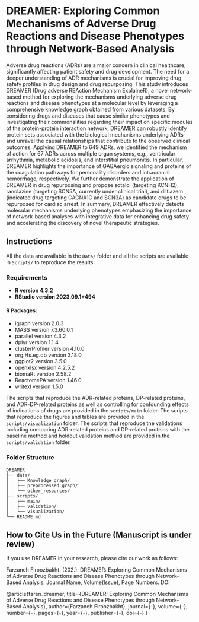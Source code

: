 # DREAMER: Exploring Common Mechanisms of Adverse Drug Reactions and Disease Phenotypes through Network-Based Analysis

Adverse drug reactions (ADRs) are a major concern in clinical healthcare, significantly affecting patient safety and drug development. The need for a deeper understanding of ADR mechanisms is crucial for improving drug safety profiles in drug design and drug repurposing. This study introduces DREAMER (Drug adverse REAction Mechanism ExplaineR), a novel network-based method for exploring the mechanisms underlying adverse drug reactions and disease phenotypes at a molecular level by leveraging a comprehensive knowledge graph obtained from various datasets. By considering drugs and diseases that cause similar phenotypes and investigating their commonalities regarding their impact on specific modules of the protein-protein interaction network, DREAMER can robustly identify protein sets associated with the biological mechanisms underlying ADRs and unravel the causal relationships that contribute to the observed clinical outcomes. Applying DREAMER to 649 ADRs, we identified the mechanism of action for 67 ADRs across multiple organ systems, e.g., ventricular arrhythmia, metabolic acidosis, and interstitial pneumonitis. In particular, DREAMER highlights the importance of GABAergic signaling and proteins of the coagulation pathways for personality disorders and intracranial hemorrhage, respectively. We further demonstrate the application of DREAMER in drug repurposing and propose sotalol (targeting KCNH2), ranolazine (targeting SCN5A, currently under clinical trial), and diltiazem (indicated drug targeting CACNA1C and SCN3A) as candidate drugs to be repurposed for cardiac arrest. In summary, DREAMER effectively detects molecular mechanisms underlying phenotypes emphasizing the importance of network-based analyses with integrative data for enhancing drug safety and accelerating the discovery of novel therapeutic strategies.

## Instructions

All the data are available in the `Data/` folder and all the scripts are available in `Scripts/` to reproduce the results.

### Requirements

- **R version 4.3.2**
- **RStudio version 2023.09.1+494**

#### R Packages:
- igraph version 2.0.3
- MASS version 7.3.60.0.1
- parallel version 4.3.2
- dplyr version 1.1.4
- clusterProfiler version 4.10.0
- org.Hs.eg.db version 3.18.0
- ggplot2 version 3.5.0
- openxlsx version 4.2.5.2
- biomaRt version 2.58.2
- ReactomePA version 1.46.0
- writexl version 1.5.0

The scripts that reproduce the ADR-related proteins, DP-related proteins, and ADR-DP-related proteins as well as controlling for confounding effects of indications of drugs are provided in the `scripts/main` folder.
The scripts that reproduce the figures and tables are provided in the `scripts/visualization` folder.
The scripts that reproduce the validations including comparing ADR-related proteins and DP-related proteins with the baseline method and holdout validation method are provided in the `scripts/validation` folder.


### Folder Structure

```
DREAMER
├── data/
│   ├── Knowledge_graph/
│   ├── preprocessed_graph/
│   └── other_resources/
├── scripts/
│   ├── main/
│   ├── validation/
│   └── visualization/
└── README.md
```

## How to Cite Us in the Future (Manuscript is under review)

If you use DREAMER in your research, please cite our work as follows:

Farzaneh Firoozbakht. (202.). DREAMER: Exploring Common Mechanisms of Adverse Drug Reactions and Disease Phenotypes through Network-Based Analysis. Journal Name, Volume(Issue), Page Numbers. DOI

@article{faren_dreamer,
  title={DREAMER: Exploring Common Mechanisms of Adverse Drug Reactions and Disease Phenotypes through Network-Based Analysis},
  author={Farzaneh Firoozbakht},
  journal={-},
  volume={-},
  number={-},
  pages={-},
  year={-},
  publisher={-},
  doi={-}
}

